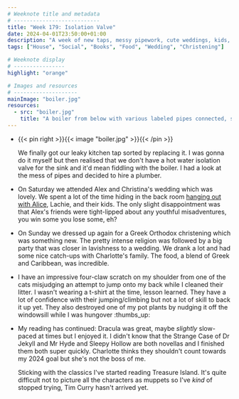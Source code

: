 ```yaml
---
# Weeknote title and metadata
# ---------------------------
title: "Week 179: Isolation Valve"
date: 2024-04-01T23:50:00+01:00
description: "A week of new taps, messy pipework, cute weddings, kids, tight-lipped friends, Greek baptisms, cat scratches, destroyed pot plants, and more reading."
tags: ["House", "Social", "Books", "Food", "Wedding", "Christening"]

# Weeknote display
# ----------------
highlight: "orange"

# Images and resources
# --------------------
mainImage: "boiler.jpg"
resources:
  - src: "boiler.jpg"
    title: "A boiler from below with various labeled pipes connected, some of the labels have question marks to indicate that I'm not 100% certain what the pipe is for"
---
```


  * {{< pin right >}}{{< image "boiler.jpg" >}}{{< /pin >}}

    We finally got our leaky kitchen tap sorted by replacing it. I was gonna do it myself but then realised that we don't have a hot water isolation valve for the sink and it'd mean fiddling with the boiler. I had a look at the mess of pipes and decided to hire a plumber.

  * On Saturday we attended Alex and Christina's wedding which was lovely. We spent a lot of the time hiding in the back room [hanging out with Alice](https://alicebartlett.co.uk/blog/weaknotes-291), Lachie, and their kids. The only slight disappointment was that Alex's friends were tight-lipped about any youthful misadventures, you win some you lose some, eh?

  * On Sunday we dressed up again for a Greek Orthodox christening which was something new. The pretty intense religion was followed by a big party that was closer in lavishness to a wedding. We drank a lot and had some nice catch-ups with Charlotte's family. The food, a blend of Greek and Caribbean, was incredible.

  * I have an impressive four-claw scratch on my shoulder from one of the cats misjudging an attempt to jump onto my back while I cleaned their litter. I wasn't wearing a t-shirt at the time, lesson learned. They have a lot of confidence with their jumping/climbing but not a lot of skill to back it up yet. They also destroyed one of my pot plants by nudging it off the windowsill while I was hungover :thumbs_up:

  * My reading has continued: Dracula was great, maybe _slightly_ slow-paced at times but I enjoyed it. I didn't know that the Strange Case of Dr Jekyll and Mr Hyde and Sleepy Hollow are both novellas and I finished them both super quickly. Charlotte thinks they shouldn't count towards my 2024 goal but she's not the boss of me.

    Sticking with the classics I've started reading Treasure Island. It's quite difficult not to picture all the characters as muppets so I've _kind_ of stopped trying, Tim Curry hasn't arrived yet.
